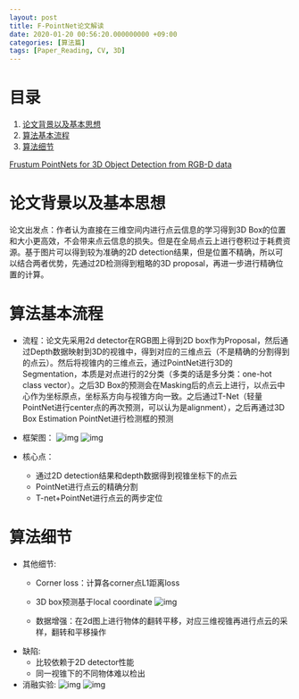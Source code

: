 ```yaml
---
layout: post
title: F-PointNet论文解读
date: 2020-01-20 00:56:20.000000000 +09:00
categories: [算法篇]
tags: [Paper_Reading, CV, 3D]
---
```


# 目录

1.  [论文背景以及基本思想](#orgbdf0781)
2.  [算法基本流程](#org1340f96)
3.  [算法细节](#orgff9b8a5)

[Frustum PointNets for 3D Object Detection from RGB-D data](https://arxiv.org/pdf/1711.08488.pdf)


<a id="orgbdf0781"></a>

# 论文背景以及基本思想

论文出发点：作者认为直接在三维空间内进行点云信息的学习得到3D Box的位置和大小更高效，不会带来点云信息的损失。但是在全局点云上进行卷积过于耗费资源。基于图片可以得到较为准确的2D detection结果，但是位置不精确，所以可以结合两者优势，先通过2D检测得到粗略的3D proposal，再进一步进行精确位置的计算。


<a id="org1340f96"></a>

# 算法基本流程

-   流程：论文先采用2d detector在RGB图上得到2D box作为Proposal，然后通过Depth数据映射到3D的视锥中，得到对应的三维点云（不是精确的分割得到的点云）。然后将视锥内的三维点云，通过PointNet进行3D的Segmentation，本质是对点进行的2分类（多类的话是多分类：one-hot class vector）。之后3D Box的预测会在Masking后的点云上进行，以点云中心作为坐标原点，坐标系方向与视锥方向一致。之后通过T-Net（轻量PointNet进行center点的再次预测，可以认为是alignment），之后再通过3D Box Estimation PointNet进行检测框的预测

-   框架图：
    ![img](https://cdn.jsdelivr.net/gh/ZhengWG/Imgs_blog/2020-01-20-F-PointNet%E8%AE%BA%E6%96%87%E8%A7%A3%E8%AF%BB/2020_01_04_F-PointNet_20210710_003128.png)
    ![img](https://cdn.jsdelivr.net/gh/ZhengWG/Imgs_blog/2020-01-20-F-PointNet%E8%AE%BA%E6%96%87%E8%A7%A3%E8%AF%BB/2020_01_04_F-PointNet_20210710_003218.png)

-   核心点：
    -   通过2D detection结果和depth数据得到视锥坐标下的点云
    -   PointNet进行点云的精确分割
    -   T-net+PointNet进行点云的两步定位


<a id="orgff9b8a5"></a>

# 算法细节

-   其他细节:
    -   Corner loss：计算各corner点L1距离loss
    -   3D box预测基于local coordinate
        ![img](https://cdn.jsdelivr.net/gh/ZhengWG/Imgs_blog/2020-01-20-F-PointNet%E8%AE%BA%E6%96%87%E8%A7%A3%E8%AF%BB/2020_01_04_F-PointNet_20210710_003248.png)
    
    -   数据增强：在2d图上进行物体的翻转平移，对应三维视锥再进行点云的采样，翻转和平移操作
-   缺陷:
    -   比较依赖于2D detector性能
    -   同一视锥下的不同物体难以检出
-   消融实验:
    ![img](https://cdn.jsdelivr.net/gh/ZhengWG/Imgs_blog/2020-01-20-F-PointNet%E8%AE%BA%E6%96%87%E8%A7%A3%E8%AF%BB/2020_01_04_F-PointNet_20210710_003415.png)
    ![img](https://cdn.jsdelivr.net/gh/ZhengWG/Imgs_blog/2020-01-20-F-PointNet%E8%AE%BA%E6%96%87%E8%A7%A3%E8%AF%BB/2020_01_04_F-PointNet_20210710_003433.png)

